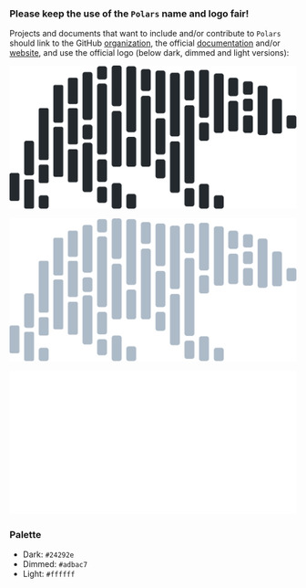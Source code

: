 ### Please keep the use of the `Polars` name and logo fair!

Projects and documents that want to include and/or contribute to `Polars` should link to
the GitHub [organization](https://github.com/pola-rs), the official [documentation]()
and/or [website](), and use the official logo (below dark, dimmed and light versions):

![Polars official logo (dark)](https://raw.githubusercontent.com/pola-rs/polars-static/master/logos/polars-logo-dark.svg)

![Polars official logo (dimmed)](https://raw.githubusercontent.com/pola-rs/polars-static/master/logos/polars-logo-dimmed.svg)

![Polars official logo (light)](https://raw.githubusercontent.com/pola-rs/polars-static/master/logos/polars-logo-light.svg)

### Palette

* Dark: `#24292e`
* Dimmed: `#adbac7`
* Light: `#ffffff`
